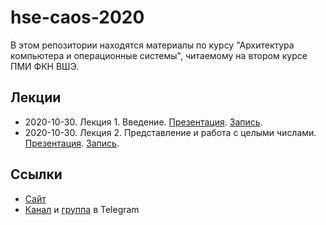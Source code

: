 # hse-caos-2020

В этом репозитории находятся материалы по курсу "Архитектура компьютера и операционные системы",
читаемому на втором курсе ПМИ ФКН ВШЭ.

## Лекции

* 2020-10-30. Лекция 1. Введение. [Презентация](00-lectures/01-intro/lecture01.pdf). [Запись](https://www.youtube.com/watch?v=r0MJV4BEsVo).
* 2020-10-30. Лекция 2. Представление и работа с целыми числами. [Презентация](00-lectures/02-integers/lecture02.pdf). [Запись](https://youtu.be/r0MJV4BEsVo?t=4940).

## Ссылки

* [Сайт](https://caos.ejudge.ru)
* [Канал](https://t.me/hsecaos2020c) и [группа](https://t.me/hsecaos2020) в Telegram
